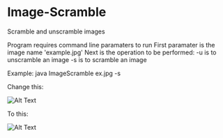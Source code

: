 # Image-Scramble
Scramble and unscramble images

Program requires command line paramaters to run
First paramater is the image name 'example.jpg'
Next is the operation to be performed: 
	-u is to unscramble an image
	-s is to scramble an image
	
Example:
  java ImageScramble ex.jpg -s


Change this:

![Alt Text](http://i.imgur.com/CanSaBX.jpg)

To this:

![Alt Text](http://i.imgur.com/HjuZNgJ.jpg)

